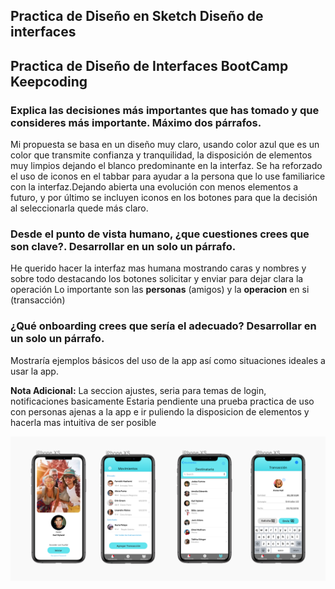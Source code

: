 ## Practica de Diseño en Sketch Diseño de interfaces  ##

## Practica de Diseño de Interfaces BootCamp Keepcoding  ##

### Explica las decisiones más importantes que has tomado y que consideres más importante. Máximo dos párrafos.


Mi propuesta se basa en un diseño muy claro, usando color azul que es un color que transmite confianza y tranquilidad, la disposición de elementos muy limpios dejando el blanco predominante en la interfaz. Se ha reforzado el uso de iconos en el tabbar para ayudar a la persona que lo use familiarice con la interfaz.Dejando abierta una evolución con menos elementos a futuro, y por último se incluyen iconos en los botones para que la decisión al seleccionarla quede más claro.



### Desde el punto de vista humano, ¿que cuestiones crees que son clave?. Desarrollar en un solo un párrafo.

He querido hacer la interfaz  mas humana mostrando  caras y nombres y sobre todo destacando los botones solicitar y enviar para dejar clara la operación
Lo importante son las **personas** (amigos) y la **operacion** en si (transacción)


### ¿Qué onboarding crees que sería el adecuado? Desarrollar en un solo un párrafo.

Mostraría ejemplos básicos del uso de la app así como  situaciones ideales a usar la app.

**Nota Adicional:**
La seccion ajustes, seria para temas de login, notificaciones basicamente
Estaria pendiente una prueba practica de uso con personas ajenas a la app e ir puliendo la disposicion de elementos y hacerla mas intuitiva de ser posible


![Screenshot](vista1.png)
